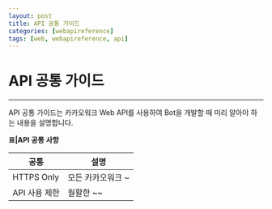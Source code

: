 ```yaml
---
layout: post
title: API 공통 가이드
categories: [webapireference]
tags: [web, webapireference, api]
---
```


# API 공통 가이드
<hr>
API 공통 가이드는 카카오워크 Web API를 사용하여 Bot을 개발할 때 미리 알아야 하는 내용을 설명합니다.

<strong>표|API 공통 사항</strong>

|공통|설명|
|---|---|
|HTTPS Only|모든 카카오워크 ~ |
|API 사용 제한|월활한 ~~|